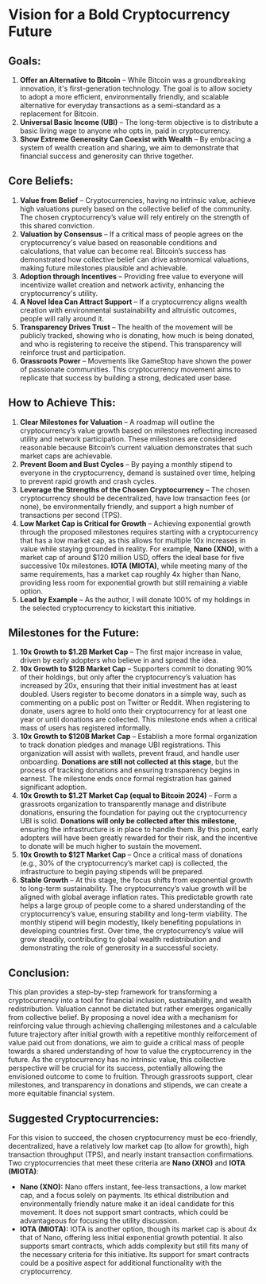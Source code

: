 # Vision for a Bold Cryptocurrency Future

## Goals:

1. **Offer an Alternative to Bitcoin** – While Bitcoin was a groundbreaking innovation, it's first-generation technology. The goal is to allow society to adopt a more efficient, environmentally friendly, and scalable alternative for everyday transactions as a semi-standard as a replacement for Bitcoin.
2. **Universal Basic Income (UBI)** – The long-term objective is to distribute a basic living wage to anyone who opts in, paid in cryptocurrency.
3. **Show Extreme Generosity Can Coexist with Wealth** – By embracing a system of wealth creation and sharing, we aim to demonstrate that financial success and generosity can thrive together.

## Core Beliefs:

1. **Value from Belief** – Cryptocurrencies, having no intrinsic value, achieve high valuations purely based on the collective belief of the community. The chosen cryptocurrency’s value will rely entirely on the strength of this shared conviction.
2. **Valuation by Consensus** – If a critical mass of people agrees on the cryptocurrency's value based on reasonable conditions and calculations, that value can become real. Bitcoin’s success has demonstrated how collective belief can drive astronomical valuations, making future milestones plausible and achievable.
3. **Adoption through Incentives** – Providing free value to everyone will incentivize wallet creation and network activity, enhancing the cryptocurrency's utility.
4. **A Novel Idea Can Attract Support** – If a cryptocurrency aligns wealth creation with environmental sustainability and altruistic outcomes, people will rally around it.
5. **Transparency Drives Trust** – The health of the movement will be publicly tracked, showing who is donating, how much is being donated, and who is registering to receive the stipend. This transparency will reinforce trust and participation.
6. **Grassroots Power** – Movements like GameStop have shown the power of passionate communities. This cryptocurrency movement aims to replicate that success by building a strong, dedicated user base.

## How to Achieve This:

1. **Clear Milestones for Valuation** – A roadmap will outline the cryptocurrency’s value growth based on milestones reflecting increased utility and network participation. These milestones are considered reasonable because Bitcoin’s current valuation demonstrates that such market caps are achievable.
2. **Prevent Boom and Bust Cycles** – By paying a monthly stipend to everyone in the cryptocurrency, demand is sustained over time, helping to prevent rapid growth and crash cycles.
3. **Leverage the Strengths of the Chosen Cryptocurrency** – The chosen cryptocurrency should be decentralized, have low transaction fees (or none), be environmentally friendly, and support a high number of transactions per second (TPS).
4. **Low Market Cap is Critical for Growth** – Achieving exponential growth through the proposed milestones requires starting with a cryptocurrency that has a low market cap, as this allows for multiple 10x increases in value while staying grounded in reality. For example, **Nano (XNO)**, with a market cap of around $120 million USD, offers the ideal base for five successive 10x milestones. **IOTA (MIOTA)**, while meeting many of the same requirements, has a market cap roughly 4x higher than Nano, providing less room for exponential growth but still remaining a viable option.
5. **Lead by Example** – As the author, I will donate 100% of my holdings in the selected cryptocurrency to kickstart this initiative.

## Milestones for the Future:

1. **10x Growth to $1.2B Market Cap** – The first major increase in value, driven by early adopters who believe in and spread the idea.
2. **10x Growth to $12B Market Cap** – Supporters commit to donating 90% of their holdings, but only after the cryptocurrency’s valuation has increased by 20x, ensuring that their initial investment has at least doubled. Users register to become donators in a simple way, such as commenting on a public post on Twitter or Reddit. When registering to donate, users agree to hold onto their cryptocurrency for at least one year or until donations are collected. This milestone ends when a critical mass of users has registered informally.
3. **10x Growth to $120B Market Cap** – Establish a more formal organization to track donation pledges and manage UBI registrations. This organization will assist with wallets, prevent fraud, and handle user onboarding. **Donations are still not collected at this stage**, but the process of tracking donations and ensuring transparency begins in earnest. The milestone ends once formal registration has gained significant adoption.
4. **10x Growth to $1.2T Market Cap (equal to Bitcoin 2024)** – Form a grassroots organization to transparently manage and distribute donations, ensuring the foundation for paying out the cryptocurrency UBI is solid. **Donations will only be collected after this milestone**, ensuring the infrastructure is in place to handle them. By this point, early adopters will have been greatly rewarded for their risk, and the incentive to donate will be much higher to sustain the movement.
5. **10x Growth to $12T Market Cap** – Once a critical mass of donations (e.g., 30% of the cryptocurrency’s market cap) is collected, the infrastructure to begin paying stipends will be prepared.
6. **Stable Growth** – At this stage, the focus shifts from exponential growth to long-term sustainability. The cryptocurrency’s value growth will be aligned with global average inflation rates. This predictable growth rate helps a large group of people come to a shared understanding of the cryptocurrency’s value, ensuring stability and long-term viability. The monthly stipend will begin modestly, likely benefiting populations in developing countries first. Over time, the cryptocurrency’s value will grow steadily, contributing to global wealth redistribution and demonstrating the role of generosity in a successful society.

## Conclusion:

This plan provides a step-by-step framework for transforming a cryptocurrency into a tool for financial inclusion, sustainability, and wealth redistribution. Valuation cannot be dictated but rather emerges organically from collective belief. By proposing a novel idea with a mechanism for reinforcing value through achieving challenging milestones and a calculable future trajectory after initial growth with a repetitive monthly reiforcement of value paid out from donations, we aim to guide a critical mass of people towards a shared understanding of how to value the cryptocurrency in the future. As the cryptocurrency has no intrinsic value, this collective perspective will be crucial for its success, potentially allowing the envisioned outcome to come to fruition. Through grassroots support, clear milestones, and transparency in donations and stipends, we can create a more equitable financial system.

## Suggested Cryptocurrencies:

For this vision to succeed, the chosen cryptocurrency must be eco-friendly, decentralized, have a relatively low market cap (to allow for growth), high transaction throughput (TPS), and nearly instant transaction confirmations. Two cryptocurrencies that meet these criteria are **Nano (XNO)** and **IOTA (MIOTA)**:

- **Nano (XNO):** Nano offers instant, fee-less transactions, a low market cap, and a focus solely on payments. Its ethical distribution and environmentally friendly nature make it an ideal candidate for this movement. It does not support smart contracts, which could be advantageous for focusing the utility discussion.
- **IOTA (MIOTA):** IOTA is another option, though its market cap is about 4x that of Nano, offering less initial exponential growth potential. It also supports smart contracts, which adds complexity but still fits many of the necessary criteria for this initiative. Its support for smart contracts could be a positive aspect for additional functionality with the cryptocurrency.

